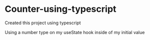 # Counter-using-typescript

Created this project using typescript

Using a number type on my useState hook inside of my initial value
